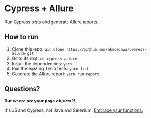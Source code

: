 # Cypress + Allure

Run Cypress tests and generate Allure reports.

## How to run
1. Clone this repo: `git clone https://github.com/mkmozgawa/cypress-allure.git`
2. Go to its root: `cd cypress-allure`
3. Install the dependencies: `yarn`
4. Run the existing Trello tests: `yarn test`
5. Generate the Allure report: `yarn run report`

## Questions?
__But where are your page objects?!__

It's JS and Cypress, not Java and Selenium. [Embrace your functions.](https://www.cypress.io/blog/2019/01/03/stop-using-page-objects-and-start-using-app-actions/)
